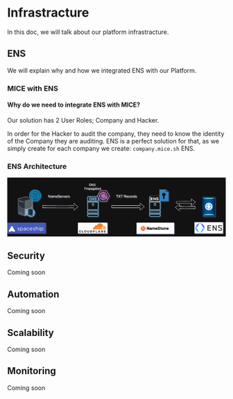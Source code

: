 # Infrastracture

In this doc, we will talk about our platform infrastracture.

## ENS

We will explain why and how we integrated ENS with our Platform.

### MICE with ENS
#### Why do we need to integrate ENS with MICE?

Our solution has 2 User Roles; Company and Hacker.

In order for the Hacker to audit the company, they need to know the identity of the Company they are auditing. ENS is a perfect solution for that, as we simply create for each company we create: `company.mice.sh` ENS.

### ENS Architecture
![ENS Architecture](ens_archi.png)

## Security
Coming soon

## Automation
Coming soon

## Scalability
Coming soon

## Monitoring
Coming soon
